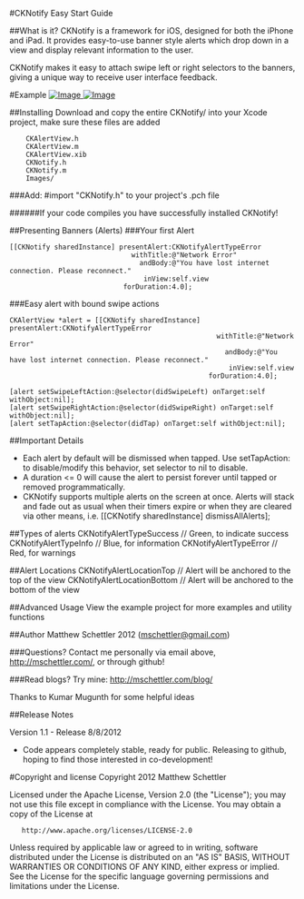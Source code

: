 #CKNotify Easy Start Guide

##What is it?
CKNotify is a framework for iOS, designed for both the iPhone and iPad. It provides easy-to-use banner style alerts which drop down in a view and display relevant information to the user. 

CKNotify makes it easy to attach swipe left or right selectors to the banners, giving a unique way to receive user interface feedback.

#Example
[ ![Image](https://raw.github.com/mschettler/CKNotify/master/Example/example_iphone.png "CKNotify - iPhone Example") ]()
[ ![Image](https://raw.github.com/mschettler/CKNotify/master/Example/example_alert.png "CKNotify - Example Alert") ]()

##Installing
Download and copy the entire CKNotify/ into your Xcode project, make sure these files are added

        CKAlertView.h
        CKAlertView.m
        CKAlertView.xib
        CKNotify.h
        CKNotify.m
        Images/
        
###Add: 
        #import "CKNotify.h"
to your project's .pch file

######If your code compiles you have successfully installed CKNotify!

##Presenting Banners (Alerts)
###Your first Alert


    [[CKNotify sharedInstance] presentAlert:CKNotifyAlertTypeError
                                  withTitle:@"Network Error"
                                    andBody:@"You have lost internet connection. Please reconnect."
                                     inView:self.view
                                forDuration:4.0];


###Easy alert with bound swipe actions


    CKAlertView *alert = [[CKNotify sharedInstance] presentAlert:CKNotifyAlertTypeError
                                                       withTitle:@"Network Error"
                                                         andBody:@"You have lost internet connection. Please reconnect."
                                                          inView:self.view
                                                     forDuration:4.0];
    
    [alert setSwipeLeftAction:@selector(didSwipeLeft) onTarget:self withObject:nil];
    [alert setSwipeRightAction:@selector(didSwipeRight) onTarget:self withObject:nil];
    [alert setTapAction:@selector(didTap) onTarget:self withObject:nil];


##Important Details
- Each alert by default will be dismissed when tapped. Use setTapAction: to disable/modify this behavior, set selector to nil to disable.
- A duration <= 0 will cause the alert to persist forever until tapped or removed programmatically.
- CKNotify supports multiple alerts on the screen at once. Alerts will stack and fade out as usual when their timers expire or when they are cleared via other means, i.e. [[CKNotify sharedInstance] dismissAllAlerts];

##Types of alerts
    CKNotifyAlertTypeSuccess  // Green, to indicate success
    CKNotifyAlertTypeInfo     // Blue, for information
    CKNotifyAlertTypeError    // Red, for warnings

##Alert Locations
    CKNotifyAlertLocationTop     // Alert will be anchored to the top of the view
    CKNotifyAlertLocationBottom  // Alert will be anchored to the bottom of the view

##Advanced Usage
View the example project for more examples and utility functions

##Author
Matthew Schettler 2012 (mschettler@gmail.com)

###Questions? Contact me personally via email above, http://mschettler.com/, or through github!

###Read blogs? Try mine: http://mschettler.com/blog/

Thanks to Kumar Mugunth for some helpful ideas

##Release Notes

Version 1.1 - Release 8/8/2012
* Code appears completely stable, ready for public. Releasing to github, hoping to find those interested in co-development!

#Copyright and license
Copyright 2012 Matthew Schettler

   Licensed under the Apache License, Version 2.0 (the "License");
   you may not use this file except in compliance with the License.
   You may obtain a copy of the License at

       http://www.apache.org/licenses/LICENSE-2.0

   Unless required by applicable law or agreed to in writing, software
   distributed under the License is distributed on an "AS IS" BASIS,
   WITHOUT WARRANTIES OR CONDITIONS OF ANY KIND, either express or implied.
   See the License for the specific language governing permissions and
   limitations under the License.